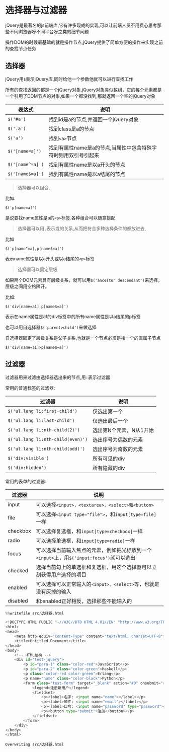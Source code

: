 
# 选择器与过滤器

jQuery是最著名的js前端库,它有许多现成的实现,可以让前端人员不用费心思考那些不同浏览器呀不同平台呀之类的细节问题

操作DOM的时候最基础的就是操作节点,jQuery提供了简单方便的操作来实现之前的查找节点任务


## 选择器

jQuery用`$`表示jQuery库,同时给他一个参数他就可以进行查找工作

所有的查找返回的都是一个jQuery对象,jQuery对象类似数组，它的每个元素都是一个引用了DOM节点的对象,如果一个都没找到,那就返回一个空的jQuery对象

表达式|说明
---|---
`$('#a')`|找到id是a的节点,并返回一个jQuery对象
`$('.a')`|找到class是a的节点
`$('a')`|找到`<a>`节点
`$('[name=a]')`|找到有属性name是a的节点,当属性中包含特殊字符时则用双引号引起来
`$('[name^=a]')`|找到有属性name是以a开头的节点
`$('[name$=a]')`|找到有属性name是以a结尾的节点

> 选择器可以组合,

比如:

    $('p[name=a]')
    
是说要找name属性是a的`<p>`标签.各种组合可以随意搭配


> 选择器可以用`,`表示或的关系,从而把符合多种选择条件的都放进去,

比如

    $('p[name^=a],p[name$=a]')
    
表示name属性是以a开头或以a结尾的`<p>`标签

>选择器可以固定层级

如果两个DOM元素具有层级关系，就可以用`$('ancestor descendant')`来选择，层级之间用空格隔开。

比如:

    $('div[name=a1] p[name$=a]')
    
表示在name属性是a1的div标签中的所有name属性是以a结尾的p标签


也可以用自选择器`$('parent>child')`来做选择

自选择器固定了层级关系是父子关系,也就是一个节点必须是拎一个的直属子节点

    $('div[name=a1]>p[name$=a]')
    
    

## 过滤器

过滤器用来过滤由选择器选出来的节点,用`:`表示过滤器


常用的普通标签的过滤器:


过滤器|说明
---|---
`$('ul.lang li:first-child')`|仅选出第一个
`$('ul.lang li:last-child')`| 仅选出最后一个
`$('ul.lang li:nth-child(2)')`| 选出第N个元素，N从1开始
`$('ul.lang li:nth-child(even)')`| 选出序号为偶数的元素
`$('ul.lang li:nth-child(odd)')`| 选出序号为奇数的元素
`$('div:visible')`| 所有可见的div
`$('div:hidden')`| 所有隐藏的div


常用的表单的过滤器:

过滤器|说明
---|---
input|可以选择`<input>，<textarea>，<select>和<button>`
file|可以选择`<input type="file">`，和`input[type=file]`一样
checkbox|可以选择复选框，和`input[type=checkbox]`一样
radio|可以选择单选框，和`input[type=radio]`一样
focus|可以选择当前输入焦点的元素，例如把光标放到一个`<input>`上，用`$('input:focus')`就可以选出
checked|选择当前勾上的单选框和复选框，用这个选择器可以立刻获得用户选择的项目
enabled|可以选择可以正常输入的`<input>、<select>`等，也就是没有灰掉的输入
disabled|和:enabled正好相反，选择那些不能输入的


```python
%%writefile src/选择器.html

<!DOCTYPE HTML PUBLIC "-//W3C//DTD HTML 4.01//EN" "http://www.w3.org/TR/html4/strict.dtd";>
<html>
<head>
    <meta http-equiv="Content-Type" content="text/html; charset=UTF-8">
    <title>Untitled Document</title>
</head>
<body>
    <!-- HTML结构 -->
    <div id="test-jquery">
        <p id="para-1" class="color-red">JavaScript</p>
        <p id="para-2" class="color-green">Haskell</p>
        <p class="color-red color-green">Erlang</p>
        <p name="name" class="color-black">Python</p>
        <form class="test-form" target="_blank" action="#0" onsubmit="return false;">
            <legend>注册新用户</legend>
            <fieldset>
                <p><label>名字: <input name="name"></label></p>
                <p><label>邮件: <input name="email"></label></p>
                <p><label>口令: <input name="password" type="password"></label></p>
                <p><button type="submit">注册</button></p>
            </fieldset>
        </form>
    </div>
</body>
</html>

```

    Overwriting src/选择器.html
    
